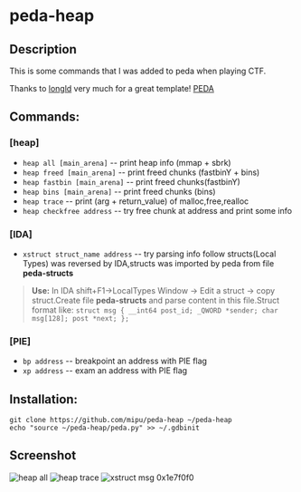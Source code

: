 peda-heap
=========
## Description
  This is some commands that I was added to peda when playing CTF.
  
  Thanks to [longld](https://github.com/longld) very much for a great template! [PEDA](https://github.com/longld/peda)

## Commands:

### [heap]
  * `heap all [main_arena]` -- print heap info (mmap + sbrk)
  * `heap freed [main_arena]` -- print freed chunks  (fastbinY + bins)
  * `heap fastbin [main_arena]` -- print freed chunks(fastbinY)
  * `heap bins [main_arena]` -- print freed chunks (bins)
  * `heap trace` -- print (arg + return_value) of malloc,free,realloc
  * `heap checkfree address` -- try free chunk at address and print some info
  
### [IDA]
  * `xstruct struct_name address` -- try parsing info follow structs(Local Types) was reversed by IDA,structs was imported by peda from file **peda-structs**
  
  > **Use:** In IDA shift+F1->LocalTypes Window -> Edit a struct -> copy struct.Create file **peda-structs** and parse content in this       file.Struct format like:
    ```
    struct msg
    {
      __int64 post_id;
      _QWORD *sender;
      char msg[128];
      post *next;
    };
    ```
    
### [PIE]
  * `bp address` -- breakpoint an address with PIE flag
  * `xp address` -- exam an address with PIE flag

## Installation:
    git clone https://github.com/mipu/peda-heap ~/peda-heap
    echo "source ~/peda-heap/peda.py" >> ~/.gdbinit

## Screenshot
 ![heap all](http://i.imgur.com/jvzXtLy.png)
 ![heap trace](http://i.imgur.com/3uQ4mlb.png)
 ![xstruct msg 0x1e7f0f0](http://i.imgur.com/8vzZ7e2.png)
